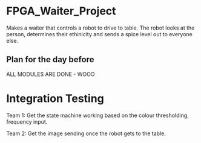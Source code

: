 # FPGA_Waiter_Project
Makes a waiter that controls a robot to drive to table. The robot looks at the person, determines their ethinicity and sends a spice level out to everyone else.


## Plan for the day before

ALL MODULES ARE DONE - WOOO

# Integration Testing

Team 1: Get the state machine working based on the colour thresholding, frequency input.

Team 2: Get the image sending once the robot gets to the table.
